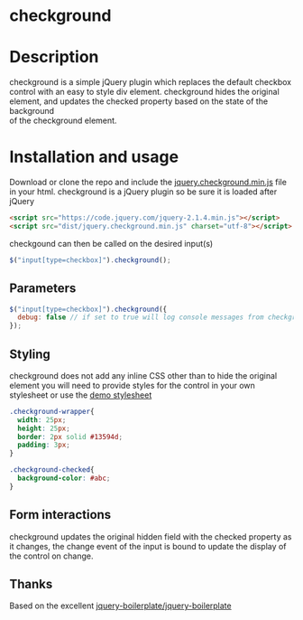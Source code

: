 # checkground
# Description
checkground is a simple jQuery plugin which replaces the default checkbox control with an easy to style div element. checkground hides the original element, and updates the checked property based on the state of the background<br>of the checkground element.

# Installation and usage
Download or clone the repo and include the [jquery.checkground.min.js](https://raw.githubusercontent.com/jasonyost/checkground/master/dist/jquery.checkground.min.js) file in your html. checkground is a jQuery plugin so be sure it is loaded after jQuery

```html
<script src="https://code.jquery.com/jquery-2.1.4.min.js"></script>
<script src="dist/jquery.checkground.min.js" charset="utf-8"></script>
```

checkgound can then be called on the desired input(s)

```javascript
$("input[type=checkbox]").checkground();
```

## Parameters

```javascript
$("input[type=checkbox]").checkground({
  debug: false // if set to true will log console messages from checkground
});
```

## Styling
checkground does not add any inline CSS other than to hide the original element you will need to provide styles for the control in your own stylesheet or use the [demo stylesheet](https://raw.githubusercontent.com/jasonyost/checkground/master/demo/stylesheets/demo.css)

```css
.checkground-wrapper{
  width: 25px;
  height: 25px;
  border: 2px solid #13594d;
  padding: 3px;
}

.checkground-checked{
  background-color: #abc;
}
```

## Form interactions
checkground updates the original hidden field with the checked property as it changes, the change event of the input is bound to update the display of the control on change.

## Thanks
Based on the excellent [jquery-boilerplate/jquery-boilerplate](https://github.com/jquery-boilerplate/jquery-boilerplate)
